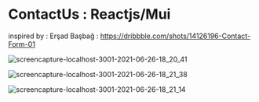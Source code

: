 # ContactUs : Reactjs/Mui


inspired by : Erşad Başbağ :  https://dribbble.com/shots/14126196-Contact-Form-01


![screencapture-localhost-3001-2021-06-26-18_20_41](https://user-images.githubusercontent.com/58108317/123530469-937ffb80-d6f2-11eb-9428-96450f431141.png)



![screencapture-localhost-3001-2021-06-26-18_21_38](https://user-images.githubusercontent.com/58108317/123530467-8f53de00-d6f2-11eb-807a-749699288e24.png)


![screencapture-localhost-3001-2021-06-26-18_21_14](https://user-images.githubusercontent.com/58108317/123530468-924ece80-d6f2-11eb-9a70-17c07bd446df.png)



